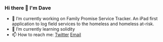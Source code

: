 ### Hi there 👋 I'm Dave

- 🔭 I’m currently working on Family Promise Service Tracker. An iPad first application to log field services to the homeless and homeless at-risk.
- 🌱 I’m currently learning solidity
- 📫 How to reach me: [Twitter](https://twitter.com/daveydavejr) [Email](mailto:dpdwight@gmail.com)
